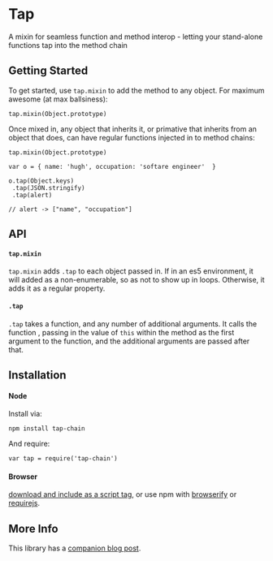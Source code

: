 # Tap 

A mixin for seamless function and method interop - letting your stand-alone functions tap into the method chain

## Getting Started

To get started, use `tap.mixin` to add the method to any object.  For maximum awesome (at max ballsiness):

    tap.mixin(Object.prototype)
    
Once mixed in, any object that inherits it, or primative that inherits from an object that does, can have regular functions injected in to method chains:

    tap.mixin(Object.prototype)
    
    var o = { name: 'hugh', occupation: 'softare engineer'  }
    
    o.tap(Object.keys)
     .tap(JSON.stringify)
     .tap(alert)
 
    // alert -> ["name", "occupation"]
    

## API

#### `tap.mixin`

`tap.mixin` adds `.tap` to each object passed in.  If in an es5 environment, it will added as a non-enumerable, so as not to show up in loops.  Otherwise, it adds it as a regular property.

#### `.tap`

`.tap` takes a function, and any number of additional arguments.  It calls the function , passing in the value of `this` within the method as the first argument to the function, and the additional arguments are passed after that.

## Installation 

#### Node

Install via:

    npm install tap-chain
    
And require:

    var tap = require('tap-chain')

#### Browser

[download and include as a script tag](https://raw.github.com/hughfdjackson/tap/master/tap.js), or use npm with [browserify](https://github.com/substack/node-browserify) or [requirejs](http://requirejs.org/).

## More Info

This library has a [companion blog post](http://hughfdjackson.com/javascript/2012/11/30/tapping-into-the-method-chain/).
